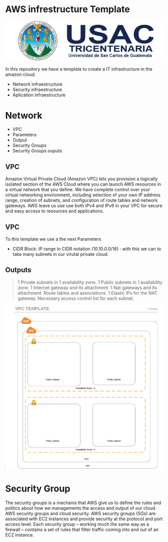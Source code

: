 # AWS infrestructure Template

![Alt text](images/usac.PNG?raw=true "Logo de usac")





In this repository we have a template to create a IT infrastructure in the amazon cloud. 
  - Network infraestructure
  - Security infraestructure 
  - Aplication infraestructure

# Network
  - VPC
  - Parameters
  - Output
  - Security Groups
  - Security Groups ouputs

## VPC
Amazon Virtual Private Cloud (Amazon VPC) lets you provision a logically isolated section of the AWS Cloud where you can launch AWS resources in a virtual network that you define. We have complete control over your virtual networking environment, including selection of your own IP address range, creation of subnets, and configuration of route tables and network gateways. 
AWS leave us use use both IPv4 and IPv6 in your VPC for secure and easy access to resources and applications.


## VPC 
To this template we use a the next Parameters   

- CIDR Block: IP range in CIDR notation (10.10.0.0/16) : with this we can to take many subnets in our virutal private cloud. 

## Outputs
> 1 Private subnets in 1 availability zone.
> 1 Public subnets in 1 availability zone.
> 1 Internet gateway and its attachment.
> 1 Nat gateways and its attachment.
> Route tables and associations.
> 1 Elastic IPs for the NAT gateway.
> Necessary access control list for each subnet.

![Alt text](images/template.PNG?raw=true "VPC template")

# Security Group
The security groups is a mechanis that AWS give us to define the rules and politics about how we managements the access and output of our cloud. 
AWS security groups and cloud security. AWS security groups (SGs) are associated with EC2 instances and provide security at the protocol and port access level. Each security group – working much the same way as a firewall – contains a set of rules that filter traffic coming into and out of an EC2 instance.